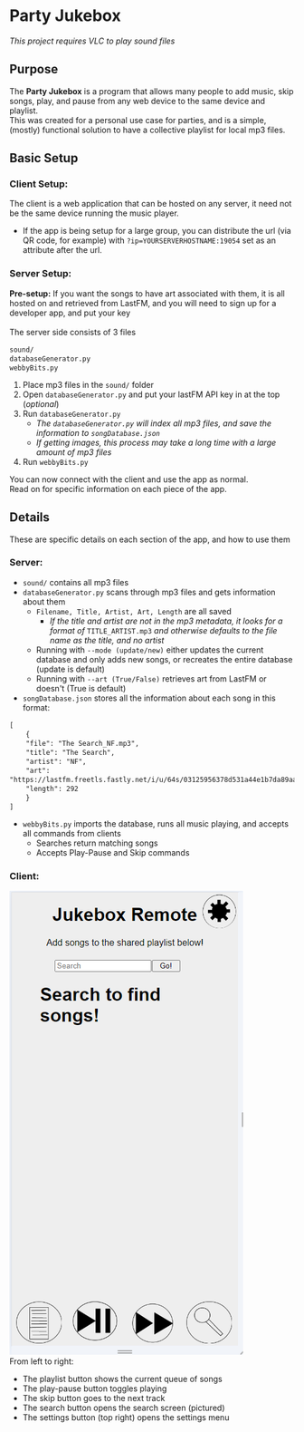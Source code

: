 # Party Jukebox
*This project requires VLC to play sound files*
## Purpose
The **Party Jukebox** is a program that allows many people to add music, skip songs, play, and pause from any web device to the same device and playlist. \
This was created for a personal use case for parties, and is a simple, (mostly) functional solution to have a collective playlist for local mp3 files.
## Basic Setup
### Client Setup:
The client is a web application that can be hosted on any server, it need not be the same device running the music player. 
* If the app is being setup for a large group, you can distribute the url (via QR code, for example) with `?ip=YOURSERVERHOSTNAME:19054` set as an attribute after the url. 
### Server Setup:
**Pre-setup:** If you want the songs to have art associated with them, it is all hosted on and retrieved from LastFM, and you will need to sign up for a developer app, and put your key \
\
The server side consists of 3 files

```
sound/
databaseGenerator.py
webbyBits.py
```

1. Place mp3 files in the `sound/` folder
2. Open `databaseGenerator.py` and put your lastFM API key in at the top (*optional*)
3. Run `databaseGenerator.py`
    * *The `databaseGenerator.py` will index all mp3 files, and save the information to `songDatabase.json`*
    * *If getting images, this process may take a long time with a large amount of mp3 files*
4. Run `webbyBits.py`

You can now connect with the client and use the app as normal. \
Read on for specific information on each piece of the app.
## Details
These are specific details on each section of the app, and how to use them
### Server:
- `sound/` contains all mp3 files
- `databaseGenerator.py` scans through mp3 files and gets information about them
    - `Filename, Title, Artist, Art, Length` are all saved 
        - *If the title and artist are not in the mp3 metadata, it looks for a format of* `TITLE_ARTIST.mp3` *and otherwise defaults to the file name as the title, and no artist*
    - Running with `--mode (update/new)` either updates the current database and only adds new songs, or recreates the entire database (update is default)
    - Running with `--art (True/False)` retrieves art from  LastFM or doesn't (True is default)
- `songDatabase.json` stores all the information about each song in this format:
```
[
    {
    "file": "The Search_NF.mp3", 
    "title": "The Search", 
    "artist": "NF", 
    "art": "https://lastfm.freetls.fastly.net/i/u/64s/03125956378d531a44e1b7da89aae795.png", 
    "length": 292
    }
]
```
- `webbyBits.py` imports the database, runs all music playing, and accepts all commands from clients
    - Searches return matching songs
    - Accepts Play-Pause and Skip commands

### Client:
![image](./Screenshot_RAW.png) \
From left to right:
- The playlist button shows the current queue of songs
- The play-pause button toggles playing
- The skip button goes to the next track
- The search button opens the search screen (pictured)
- The settings button (top right) opens the settings menu


